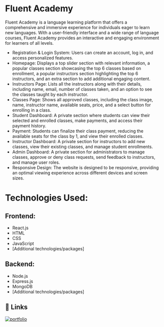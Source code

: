 
# Fluent Academy

Fluent Academy is a language learning platform that offers a comprehensive and immersive experience for individuals eager to learn new languages. With a user-friendly interface and a wide range of language courses, Fluent Academy provides an interactive and engaging environment for learners of all levels.

* Registration & Login System: Users can create an account, log in, and access personalized features.
* Homepage: Displays a top slider section with relevant information, a popular classes section showcasing the top 6 classes based on enrollment, a popular instructors section highlighting the top 6 instructors, and an extra section to add additional engaging content.
* Instructors Page: Lists all the instructors along with their details, including name, email, number of classes taken, and an option to see the classes taught by each instructor.
* Classes Page: Shows all approved classes, including the class image, name, instructor name, available seats, price, and a select button for enrolling in a class.
* Student Dashboard: A private section where students can view their selected and enrolled classes, make payments, and access their payment history.
* Payment: Students can finalize their class payment, reducing the available seats for the class by 1, and view their enrolled classes.
* Instructor Dashboard: A private section for instructors to add new classes, view their existing classes, and manage student enrollments.
* Admin Dashboard: A private section for administrators to manage classes, approve or deny class requests, send feedback to instructors, and manage user roles.
* Responsive Design: The website is designed to be responsive, providing an optimal viewing experience across different devices and screen sizes.

# Technologies Used:
## Frontend:

* React.js
* HTML
* CSS
* JavaScript
* [Additional technologies/packages]

## Backend:

* Node.js
* Express.js
* MongoDB
* [Additional technologies/packages]
## 🔗 Links
[![portfolio](https://img.shields.io/badge/my_portfolio-000?style=for-the-badge&logo=ko-fi&logoColor=white)](https://katherineoelsner.com/)



